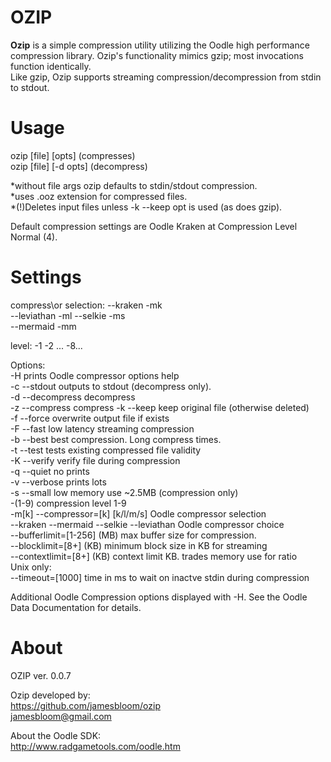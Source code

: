 # OZIP
**Ozip** is a simple compression utility utilizing the Oodle high performance compression library.  Ozip's functionality mimics gzip; most invocations function identically.  
Like gzip, Ozip supports streaming compression/decompression from stdin to stdout.  


# Usage    

ozip [file] [opts]             (compresses)  
ozip [file] [-d opts]          (decompress)  

*without file args ozip defaults to stdin/stdout compression.  
*uses .ooz extension for compressed files.  
*(!)Deletes input files unless -k --keep opt is used (as does gzip).  

Default compression settings are Oodle Kraken at Compression Level Normal (4).  

# Settings  
compress\or selection: --kraken -mk  
                       --leviathan -ml
                       --selkie -ms  
                       --mermaid -mm  
                       
level:   -1 -2 ... -8...  

Options:  
    		-H                      prints Oodle compressor options help  
		-c --stdout	        outputs to stdout (decompress only).   
		-d --decompress         decompress  
		-z --compress           compress
		-k --keep               keep original file (otherwise deleted)    
		-f --force              overwrite output file if exists   
		-F --fast               low latency streaming compression  
		-b --best               best compression. Long compress times.   
		-t --test               tests existing compressed file validity   
		-K --verify             verify file during compression    
		-q --quiet              no prints    
		-v --verbose            prints lots   
		-s --small              low memory use ~2.5MB  (compression only)   
		-(1-9)	                compression level 1-9   
		-m[k] --compressor=[k]  [k/l/m/s] Oodle compressor selection   
		--kraken --mermaid --selkie --leviathan     Oodle compressor choice   
		--bufferlimit=[1-256]   (MB) max buffer size for compression.   
		--blocklimit=[8+]       (KB) minimum block size in KB for streaming   
		--contextlimit=[8+]     (KB) context limit KB. trades memory use for ratio   
Unix only:   
		--timeout=[1000]		time in ms to wait on inactve stdin during compression   
		

Additional Oodle Compression options displayed with -H. See the Oodle Data Documentation for details.   

# About   
OZIP ver. 0.0.7   

Ozip developed by:   
https://github.com/jamesbloom/ozip   
jamesbloom@gmail.com    
    
About the Oodle SDK:    
http://www.radgametools.com/oodle.htm   
    
